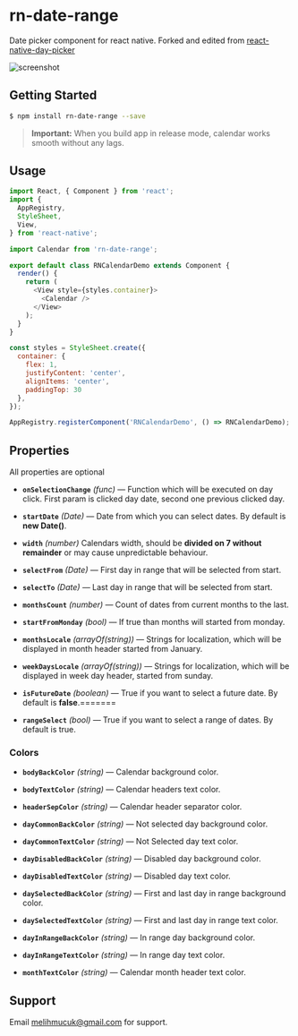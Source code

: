 # rn-date-range
Date picker component for react native. Forked and edited from [react-native-day-picker](https://github.com/ivanchenko/react-native-day-picker)
 
![screenshot](https://github.com/melihmucuk/rn-date-range/blob/master/ss.png?raw=true)

## Getting Started

```sh
$ npm install rn-date-range --save
```

> **Important:** When you build app in release mode, calendar works smooth without any lags.

## Usage

```javascript
import React, { Component } from 'react';
import {
  AppRegistry,
  StyleSheet,
  View,
} from 'react-native';

import Calendar from 'rn-date-range'; 

export default class RNCalendarDemo extends Component {
  render() {
    return (
      <View style={styles.container}>
        <Calendar />
      </View>
    );
  }
}

const styles = StyleSheet.create({
  container: {
    flex: 1,
    justifyContent: 'center',
    alignItems: 'center',
    paddingTop: 30
  },
});

AppRegistry.registerComponent('RNCalendarDemo', () => RNCalendarDemo);
```
## Properties

All properties are optional

- **`onSelectionChange`** _(func)_ — Function which will be executed on day click. First param is clicked day date, second one previous clicked day.

- **`startDate`** _(Date)_ — Date from which you can select dates. By default is **new Date()**.

- **`width`** _(number)_ Calendars width, should be **divided on 7 without remainder** or may cause unpredictable behaviour.

- **`selectFrom`** _(Date)_ — First day in range that will be selected from start.

- **`selectTo`** _(Date)_ — Last day in range that will be selected from start.

- **`monthsCount`** _(number)_ — Count of dates from current months to the last.

- **`startFromMonday`** _(bool)_ — If true than months will started from monday.

- **`monthsLocale`** _(arrayOf(string))_ — Strings for localization, which will be displayed in month header started from January.

- **`weekDaysLocale`** _(arrayOf(string))_ — Strings for localization, which will be displayed in week day header, started from sunday.

- **`isFutureDate`** _(boolean)_ — True if you want to select a future date. By default is **false**.=======

- **`rangeSelect`** _(bool)_ — True if you want to select a range of dates. By default is true.


### Colors
 
- **`bodyBackColor`** _(string)_ — Calendar background color.

- **`bodyTextColor`** _(string)_ — Calendar headers text color.

- **`headerSepColor`** _(string)_ — Calendar header separator color.
 
- **`dayCommonBackColor`** _(string)_ — Not selected day background color.

- **`dayCommonTextColor`** _(string)_ — Not Selected day text color.
 
- **`dayDisabledBackColor`** _(string)_ — Disabled day background color.

- **`dayDisabledTextColor`** _(string)_ — Disabled day text color.
 
- **`daySelectedBackColor`** _(string)_ — First and last day in range background color.

- **`daySelectedTextColor`** _(string)_ — First and last day in range text color.
 
- **`dayInRangeBackColor`** _(string)_ — In range day background color.

- **`dayInRangeTextColor`** _(string)_ — In range day text color.

- **`monthTextColor`** _(string)_ — Calendar month header text color.

## Support

Email melihmucuk@gmail.com for support.
